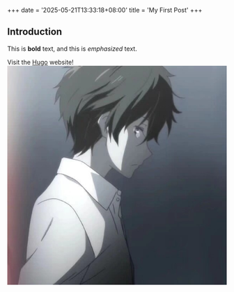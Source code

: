 +++
date = '2025-05-21T13:33:18+08:00'
title = 'My First Post'
+++
## Introduction

This is **bold** text, and this is *emphasized* text.

Visit the [Hugo](https://gohugo.io) website!
![](./head.png)